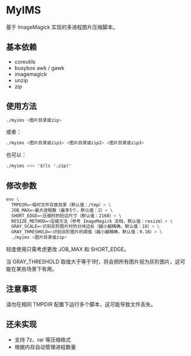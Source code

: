 # MyIMS

基于 ImageMagick 实现的多进程图片压缩脚本。

## 基本依赖

- coreutils
- busybox awk / gawk
- imagemagick
- unzip
- zip

## 使用方法

```sh
./myims <图片目录或zip>
```

或者：
```sh
./myims <图片目录或zip1> <图片目录或zip2> <图片目录或zip3>
```

也可以：
```sh
./myims <<< "$(ls *.zip)"
```

## 修改参数

```sh
env \
  TMPDIR=<临时文件存放目录（默认值：/tmp）> \
  JOB_MAX=<最大进程数（最多5个，默认值：2）> \
  SHORT_EDGE=<压缩时的短边尺寸（默认值：2160）> \
  RESIZE_METHOD=<压缩方法（参考 ImageMagick 文档，默认值：resize）> \
  GRAY_SCALE=<识别灰阶图片时的分块边长（越小越精确，默认值：16）> \
  GRAY_THRESHOLD=<识别灰阶图片的阈值（越小越精确，默认值：0.16）> \
  ./myims <图片目录或zip>
```

轻度使用只需考虑更改 JOB_MAX 和 SHORT_EDGE。

当 GRAY_THRESHOLD 取值大于等于1时，将会把所有图片视为灰阶图片，这可能在某些场景下有用。

## 注意事项

请勿在相同 TMPDIR 配置下运行多个脚本，这可能导致文件丢失。

## 还未实现

- 支持 7z、rar 等压缩格式
- 根据内存自动管理进程数量
